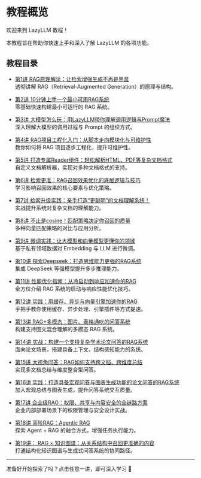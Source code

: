 # 教程概览

欢迎来到 LazyLLM 教程！

本教程旨在帮助你快速上手和深入了解 LazyLLM 的各项功能。

## 教程目录

- [第1讲 RAG原理解读：让检索增强生成不再是黑盒](1.md)  
  透彻讲解 RAG（Retrieval-Augmented Generation）的原理与结构。

- [第2讲 10分钟上手一个最小可用RAG系统](2.md)  
  零基础快速构建最小可运行的 RAG 系统。

- [第3讲 大模型怎么玩：用LazyLLM带你理解调用逻辑与Prompt魔法](3.md)  
  深入理解大模型的调用过程与 Prompt 的组织方式。

- [第4讲 RAG项目工程化入门：从脚本走向模块化与可维护性](4.md)  
  教你如何将 RAG 项目逐步工程化，提升可维护性。

- [第5讲 打造专属Reader组件：轻松解析HTML、PDF等复杂文档格式](5.md)  
  自定义文档解析器，实现对多种文档格式的支持。

- [第6讲 检索更准：RAG召回效果优化的底层逻辑与技巧](6.md)  
  学习影响召回效果的核心要素与优化策略。

- [第7讲 检索升级实践：亲手打造“更聪明”的文档理解系统！](7.md)  
  实战提升系统对复杂文档的理解能力。

- [第8讲 不止是cosine！匹配策略决定你召回的质量](8.md)  
  多种向量匹配策略的对比与应用分析。

- [第9讲 微调实践：让大模型和向量模型更懂你的领域](9.md)  
  基于私有领域数据对 Embedding 与 LLM 进行微调。

- [第10讲 探索Deepseek：打造思维能力更强的RAG系统](10.md)  
  集成 DeepSeek 等强模型提升多步推理能力。

- [第11讲 性能优化指南：从冷启动到响应加速你的RAG](11.md)  
  全方位介绍 RAG 系统的启动与响应性能优化技巧。

- [第12讲 实践：用缓存、异步与向量引擎加速你的RAG](12.md)  
  手把手教你使用缓存、异步处理、引擎插件等方式提速。

- [第13讲 RAG+多模态：图片、表格通吃的问答系统](13.md)  
  构建支持图文混合理解的多模态 RAG 系统。

- [第14讲 实战：构建一个支持复杂学术论文问答的RAG系统](14.md)  
  面向论文场景，搭建具备上下文、结构感知能力的系统。

- [第15讲 大视角问答：RAG如何支持跨文档、跨维度总结](15.md)  
  实现多文档总结与维度整合型问答。

- [第16讲 实践：打造具备宏观问答与图表生成功能的论文问答的RAG系统](16.md)  
  加入宏观总结与图表生成，提升问答系统交互质量。

- [第17讲 企业级RAG：权限、共享与内容安全的全链路方案](17.md)  
  企业内部部署场景下的权限管理与安全设计实战。

- [第18讲 高阶RAG：Agentic RAG](18.md)  
  探索 Agent + RAG 的融合方式，增强任务执行能力。

- [第19讲： RAG × 知识图谱：从关系结构中召回更准确的内容](19.md)  
  打通结构化知识图谱与生成式问答系统的协同路径。

---

准备好开始探索了吗？点击任意一讲，即可深入学习 🚀